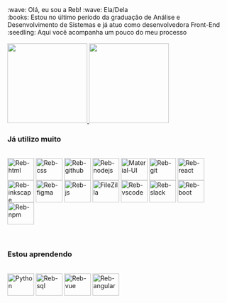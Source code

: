 <div>
  :wave: Olá, eu sou a Reb! :wave: Ela/Dela
  <br>
  :books: Estou no último período da graduação de Análise e Desenvolvimento de Sistemas e já atuo como desenvolvedora Front-End
  <br>
  :seedling: Aqui você acompanha um pouco do meu processo
  <br>
</div>
<br>
<div>
  <a href="https://github.com/rebgois">
    <img height="180em" src="https://github-readme-stats.vercel.app/api/top-langs/?username=rebgois&layout=compact&langs_count=7&theme=dracula" />
    <img height="180em" src="https://github-readme-stats.vercel.app/api?username=rebgois&show_icons=true&theme=dracula&include_all_commits=true&count_private=true" />
  </a>

  <h3>Já utilizo muito</h3>
  <br>
  <img align="center" alt="Reb-html" height="50" width="60" src="https://cdn.jsdelivr.net/gh/devicons/devicon/icons/html5/html5-original.svg" />
  <img align="center" alt="Reb-css" height="50" width="60" src="https://cdn.jsdelivr.net/gh/devicons/devicon/icons/css3/css3-original.svg" />
  <img align="center" alt="Reb-github" height="50" width="60" src="https://cdn.jsdelivr.net/gh/devicons/devicon/icons/github/github-original.svg" />
  <img align="center" alt="Reb-nodejs" height="50" width="60" src="https://cdn.jsdelivr.net/gh/devicons/devicon/icons/nodejs/nodejs-original.svg" />
  <img align="center" alt="Material-UI" height="50" width="60" src="https://cdn.jsdelivr.net/gh/devicons/devicon/icons/materialui/materialui-original.svg" />
  <img align="center" alt="Reb-git" height="50" width="60" src="https://cdn.jsdelivr.net/gh/devicons/devicon/icons/git/git-original.svg" />
  <img align="center" alt="Reb-react" height="50" width="60" src="https://cdn.jsdelivr.net/gh/devicons/devicon/icons/react/react-original.svg" />
  <img align="center" alt="Reb-inkscape" height="50" width="60" src="https://cdn.jsdelivr.net/gh/devicons/devicon/icons/inkscape/inkscape-original.svg" />
  <img align="center" alt="Reb-figma" height="50" width="60" src="https://cdn.jsdelivr.net/gh/devicons/devicon/icons/figma/figma-original.svg" />
  <img align="center" alt="Reb-js" height="50" width="60" src="https://cdn.jsdelivr.net/gh/devicons/devicon/icons/javascript/javascript-original.svg" />
  <img align="center" alt="FileZilla" height="50" width="60" src="https://cdn.jsdelivr.net/gh/devicons/devicon/icons/filezilla/filezilla-original.svg" />

  <img align="center" alt="Reb-vscode" height="50" width="60" src="https://cdn.jsdelivr.net/gh/devicons/devicon/icons/vscode/vscode-original.svg" />
  <img align="center" alt="Reb-slack" height="50" width="60" src="https://cdn.jsdelivr.net/gh/devicons/devicon/icons/slack/slack-original.svg" />
  <img align="center" alt="Reb-boot" height="50" width="60" src="https://cdn.jsdelivr.net/gh/devicons/devicon/icons/bootstrap/bootstrap-original.svg" />
  <img align="center" alt="Reb-npm" height="50" width="60" src="https://cdn.jsdelivr.net/gh/devicons/devicon/icons/npm/npm-original-wordmark.svg" />
  <br>
  <br>
  <br>
  <h3>Estou aprendendo</h3>
  <br>
  <img align="center" alt="Python" height="50" width="60" src="https://cdn.jsdelivr.net/gh/devicons/devicon/icons/python/python-original.svg" />
  <img align="center" alt="Reb-sql" height="50" width="60" src="https://cdn.jsdelivr.net/gh/devicons/devicon/icons/mysql/mysql-original.svg" />
  <img align="center" alt="Reb-vue" height="50" width="60" src="https://cdn.jsdelivr.net/gh/devicons/devicon/icons/vuejs/vuejs-original.svg" />
  <img align="center" alt="Reb-angular" height="50" width="60" src="https://cdn.jsdelivr.net/gh/devicons/devicon/icons/angularjs/angularjs-original.svg" />

  
</div>
